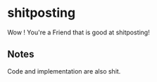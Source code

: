# shitposting
Wow ! You're a Friend that is good at shitposting!

## Notes
Code and implementation are also shit.
